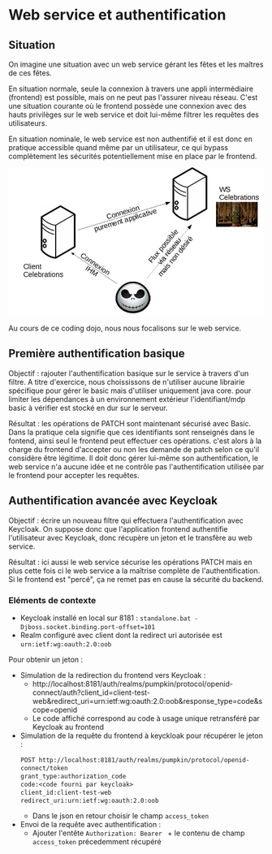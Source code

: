 # Web service et authentification

## Situation

On imagine une situation avec un web service gérant les fêtes et les maîtres de ces fêtes.

En situation normale, seule la connexion à travers une appli intermédiaire (frontend) est possible, mais on ne peut pas l'assurer niveau réseau. C'est une situation courante où le frontend possède une connexion avec des hauts privilèges sur le web service et doit lui-même filtrer les requêtes des utilisateurs.

En situation nominale, le web service est non authentifié et il est donc en pratique accessible quand même par un utilisateur, ce qui bypass complètement les sécurités potentiellement mise en place par le frontend.

![archi](/archi.PNG)

Au cours de ce coding dojo, nous nous focalisons sur le web service.

## Première authentification basique

Objectif : rajouter l'authentification basique sur le service à travers d'un filtre. A titre d'exercice, nous choississons de n'utiliser aucune librairie spécifique pour gérer le basic mais d'utiliser uniquement java core. pour limiter les dépendances à un environnement extérieur l'identifiant/mdp basic à vérifier est stocké en dur sur le serveur.

Résultat : les opérations de PATCH sont maintenant sécurisé avec Basic. Dans la pratique cela signifie que ces identifiants sont renseignés dans le fontend, ainsi seul le frontend peut effectuer ces opérations. c'est alors à la charge du frontend d'accepter ou non les demande de patch selon ce qu'il considère être légitime. Il doit donc gérer lui-même son authentification, le web service n'a aucune idée et ne contrôle pas l'authentification utilisée par le frontend pour accepter les requêtes.

## Authentification avancée avec Keycloak

Objectif : écrire un nouveau filtre qui effectuera l'authentification avec Keycloak. On suppose donc que l'application frontend authentifie l'utilisateur avec Keycloak, donc récupère un jeton et le transfère au web service.

Résultat : ici aussi le web service sécurise les opérations PATCH mais en plus cette fois ci le web service a la maîtrise complète de l'authentification. Si le frontend est "percé", ça ne remet pas en cause la sécurité du backend.

### Eléments de contexte

- Keycloak installé en local sur 8181  : `standalone.bat -Djboss.socket.binding.port-offset=101`
- Realm configuré avec client dont la redirect uri autorisée est `urn:ietf:wg:oauth:2.0:oob`

Pour obtenir un jeton :
- Simulation de la redirection du frontend vers Keycloak :
  - http://localhost:8181/auth/realms/pumpkin/protocol/openid-connect/auth?client_id=client-test-web&redirect_uri=urn:ietf:wg:oauth:2.0:oob&response_type=code&scope=openid
  - Le code affiché correspond au code à usage unique retransféré par Keycloak au frontend
- Simulation de la requête du frontend à keyckloak pour récupérer le jeton :
  ```
  POST http://localhost:8181/auth/realms/pumpkin/protocol/openid-connect/token
  grant_type:authorization_code
  code:<code fourni par keycloak>
  client_id:client-test-web
  redirect_uri:urn:ietf:wg:oauth:2.0:oob
  ```
  - Dans le json en retour choisir le champ `access_token`
- Envoi de la requête avec authentification :
  - Ajouter l'entête `Authorization: Bearer ` + le contenu de champ `access_token` précedemment récupéré
